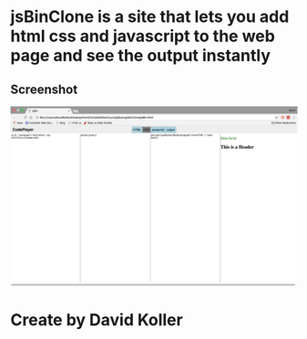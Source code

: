 # jsBinClone is a site that lets you add html css and javascript to the web page and see the output instantly

## Screenshot

[![IMAGE ALT TEXT HERE](https://github.com/kolldavi/Web-Development/blob/master/jsbinClone/ScreenShotJsBinClone.png?raw=true)](https://kolldavi.github.io/Web-Development/jsbinClone/jsBin.html)

# Create by David Koller
